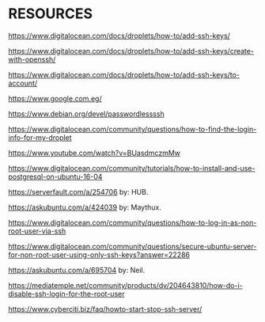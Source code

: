 RESOURCES
=========

https://www.digitalocean.com/docs/droplets/how-to/add-ssh-keys/

https://www.digitalocean.com/docs/droplets/how-to/add-ssh-keys/create-with-openssh/

https://www.digitalocean.com/docs/droplets/how-to/add-ssh-keys/to-account/

https://www.google.com.eg/

https://www.debian.org/devel/passwordlessssh

https://www.digitalocean.com/community/questions/how-to-find-the-login-info-for-my-droplet

https://www.youtube.com/watch?v=BUasdmczmMw

https://www.digitalocean.com/community/tutorials/how-to-install-and-use-postgresql-on-ubuntu-16-04

https://serverfault.com/a/254706 by: HUB.

https://askubuntu.com/a/424039 by: Maythux.

https://www.digitalocean.com/community/questions/how-to-log-in-as-non-root-user-via-ssh

https://www.digitalocean.com/community/questions/secure-ubuntu-server-for-non-root-user-using-only-ssh-keys?answer=22286

https://askubuntu.com/a/695704 by: Neil.

https://mediatemple.net/community/products/dv/204643810/how-do-i-disable-ssh-login-for-the-root-user

https://www.cyberciti.biz/faq/howto-start-stop-ssh-server/
